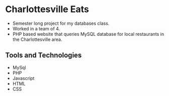 # Charlottesville Eats

* Semester long project for my databases class. 
* Worked in a team of 4. 
* PHP based website that queries MySQL database for local restaurants in the Charlottesville area.

## Tools and Technologies
* MySql
* PHP
* Javascript
* HTML
* CSS

